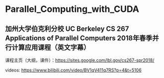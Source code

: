 # Parallel_Computing_with_CUDA

## 加州大学伯克利分校 UC Berkeley CS 267 Applications of Parallel Computers 2018年春季并行计算应用课程（英文字幕）


课程主页（大纲，课件）：https://sites.google.com/lbl.gov/cs267-spr2018/

videos: https://www.bilibili.com/video/BV1qV411q7RS?p=4&t=5106

